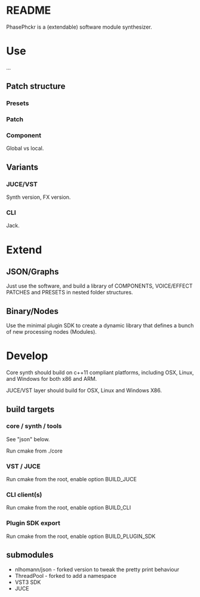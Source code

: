 # README #

PhasePhckr is a (extendable) software module synthesizer.

# Use #

...

## Patch structure ##

### Presets ###

### Patch ###

### Component ###

Global vs local.

## Variants ##

### JUCE/VST ###
Synth version, FX version.

### CLI ###
Jack.

# Extend #

## JSON/Graphs ##

Just use the software, and build a library of COMPONENTS, VOICE/EFFECT PATCHES and PRESETS in nested folder structures.

## Binary/Nodes ##

Use the minimal plugin SDK to create a dynamic library that defines a bunch of new processing nodes (Modules).

# Develop #

Core synth should build on c++11 compliant platforms, including OSX, Linux, and Windows for both x86 and ARM.

JUCE/VST layer should build for OSX, Linux and Windows X86.

## build targets ##

### core / synth / tools ###

See "json" below.

Run cmake from ./core

### VST / JUCE ###

Run cmake from the root, enable option BUILD_JUCE

### CLI client(s) ###

Run cmake from the root, enable option BUILD_CLI

### Plugin SDK export ###

Run cmake from the root, enable option BUILD_PLUGIN_SDK

## submodules ##

* nlhomann/json - forked version to tweak the pretty print behaviour
* ThreadPool - forked to add a namespace
* VST3 SDK
* JUCE
